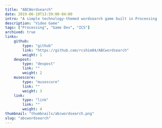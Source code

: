```yaml
---
title: "ABCWordsearch"
date: 2019-06-10T13:59:00-04:00
intro: "A simple technology-themed wordsearch game built in Processing."
description: "Video Game"
tags: ["Processing", "Game Dev", "ICS"]
archived: true
links: 
    github: 
        type: "github"
        link: "https://github.com/rcshim04/ABCwordsearch"
        weight: 1
    devpost:
        type: "devpost"
        link: ""
        weight: 2
    musescore:
        type: "musescore"
        link: ""
        weight: 3
    link:
        type: "link"
        link: ""
        weight: 4
thumbnail: "thumbnails/abcwordsearch.png"
slug: "abcwordsearch"
---
```


